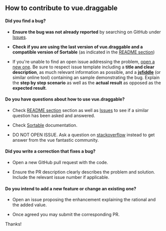 ## How to contribute to vue.draggable

#### **Did you find a bug?**

* **Ensure the bug was not already reported** by searching on GitHub under [Issues](https://github.com/SortableJS/Vue.Draggable/issues).

* **Check if you are using the last version of vue.draggable and a compatible version of Sortable** (as indicated in the [README section](./README.md))

* If you're unable to find an open issue addressing the problem, [open a new one](https://github.com/SortableJS/Vue.Draggable/issues/new). Be sure to respect issue template including a **title and clear description**, as much relevant information as possible, and a [**jsfiddle**](http://jsfiddle.net/) (or similar online tool) containing an sample demonstrating the bug. Explain the **step by step scenario** as well as the **actual result** as opposed as the **expected result**.

#### **Do you have questions about how to use vue.draggable?**

* Check [README section](./README.md) section as well as [Issues](https://github.com/SortableJS/Vue.Draggable/issues) to see if a similar question has been asked and answered.

* Check [Sortable](https://github.com/RubaXa/Sortable) documentation.

* DO NOT OPEN ISSUE. Ask a question on [stackoverflow](https://stackoverflow.com) instead to get answer from the vue fantastic community.

#### **Did you write a correction that fixes a bug?**

* Open a new GitHub pull request with the code.

* Ensure the PR description clearly describes the problem and solution. Include the relevant issue number if applicable.

#### **Do you intend to add a new feature or change an existing one?**

* Open an issue proposing the enhancement explaining the rational and the added value.

* Once agreed you may submit the corresponding PR.

Thanks!
